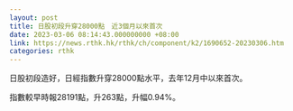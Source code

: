 ```yaml
---
layout: post
title: 日股初段升穿28000點　近3個月以來首次
date: 2023-03-06 08:14:43.000000000 +08:00
link: https://news.rthk.hk/rthk/ch/component/k2/1690652-20230306.htm
categories: rthk
---
```


日股初段造好，日經指數升穿28000點水平，去年12月中以來首次。

指數較早時報28191點，升263點，升幅0.94%。
